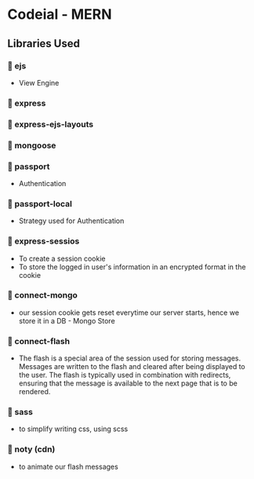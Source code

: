 # Codeial - MERN

## Libraries Used

### 🎯 ejs

- View Engine

### 🎯 express

### 🎯 express-ejs-layouts

### 🎯 mongoose

### 🎯 passport

- Authentication

### 🎯 passport-local

- Strategy used for Authentication

### 🎯 express-sessios

- To create a session cookie
- To store the logged in user's information in an encrypted format in the cookie

### 🎯 connect-mongo

- our session cookie gets reset everytime our server starts, hence we store it in a DB - Mongo Store

### 🎯 connect-flash

- The flash is a special area of the session used for storing messages. Messages are written to the flash and cleared after being displayed to the user. The flash is typically used in combination with redirects, ensuring that the message is available to the next page that is to be rendered.

### 🎯 sass

- to simplify writing css, using scss

### 🎯 noty (cdn)

- to animate our flash messages
